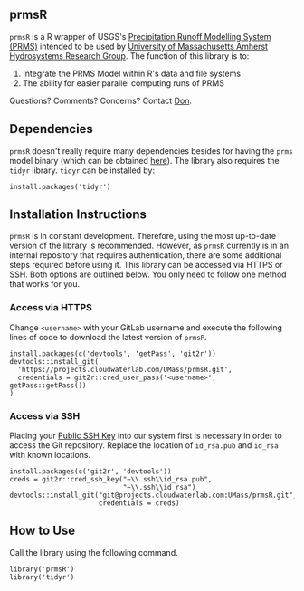 prmsR
-----

`prmsR` is a R wrapper of USGS's [Precipitation Runoff Modelling System
(PRMS)](https://wwwbrr.cr.usgs.gov/projects/SW_MoWS/PRMS.html) intended
to be used by [University of Massachusetts Amherst Hydrosystems Research
Group](http://blogs.umass.edu/hydrosystems/). The function of this
library is to:

1.  Integrate the PRMS Model within R's data and file systems
2.  The ability for easier parallel computing runs of PRMS

Questions? Comments? Concerns? Contact [Don](mailto:donpark@umass.edu).

Dependencies
------------

`prmsR` doesn't really require many dependencies besides for having the
`prms` model binary (which can be obtained
[here](https://wwwbrr.cr.usgs.gov/projects/SW_MoWS/PRMS.html)). The
library also requires the `tidyr` library. `tidyr` can be installed by:

    install.packages('tidyr')

Installation Instructions
-------------------------

`prmsR` is in constant development. Therefore, using the most up-to-date
version of the library is recommended. However, as `prmsR` currently is
in an internal repository that requires authentication, there are some
additional steps required before using it. This library can be accessed
via HTTPS or SSH. Both options are outlined below. You only need to
follow one method that works for you.

### Access via HTTPS

Change `<username>` with your GitLab username and execute the following
lines of code to download the latest version of `prmsR`.

    install.packages(c('devtools', 'getPass', 'git2r'))
    devtools::install_git(
      'https://projects.cloudwaterlab.com/UMass/prmsR.git', 
      credentials = git2r::cred_user_pass('<username>', getPass::getPass())
    )

### Access via SSH

Placing your [Public SSH
Key](https://projects.cloudwaterlab.com/profile/keys) into our system
first is necessary in order to access the Git repository. Replace the
location of `id_rsa.pub` and `id_rsa` with known locations.

    install.packages(c('git2r', 'devtools'))
    creds = git2r::cred_ssh_key("~\\.ssh\\id_rsa.pub",
                                "~\\.ssh\\id_rsa")
    devtools::install_git("git@projects.cloudwaterlab.com:UMass/prmsR.git",
                          credentials = creds)

How to Use
----------

Call the library using the following command.

    library('prmsR')
    library('tidyr')
